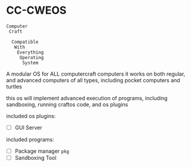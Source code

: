 # CC-CWEOS

```
Computer
 Craft

  Compatible
   With
    Everything
     Operating
      System
```
A modular OS for ALL computercraft computers
it works on both regular, and advanced computers of all types, including pocket computers and turtles

this os will implement advanced execution of programs, including sandboxing, running craftos code, and os plugins

included os plugins:
- [ ] GUI Server

included programs:
- [ ] Package manager `pkg`
- [ ] Sandboxing Tool
